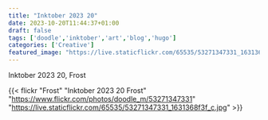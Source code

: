 ```yaml
---
title: "Inktober 2023 20"
date: 2023-10-20T11:44:37+01:00
draft: false
tags: ['doodle','inktober','art','blog','hugo']
categories: ['Creative']
featured_image: "https://live.staticflickr.com/65535/53271347331_1631368f3f_c.jpg"
---
```


Inktober 2023 20, Frost


{{< flickr "Frost"
           "Inktober 2023 20 Frost"
           "https://www.flickr.com/photos/doodle_m/53271347331"
           "https://live.staticflickr.com/65535/53271347331_1631368f3f_c.jpg" >}}

